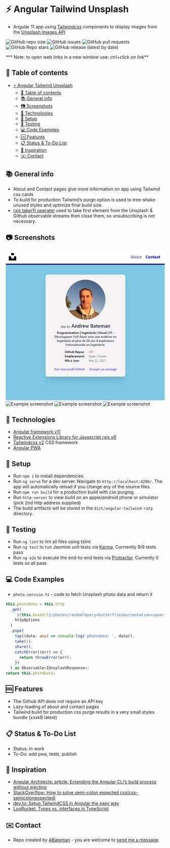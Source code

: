 # :zap: Angular Tailwind Unsplash

* Angular 11 app using [Tailwindcss](https://developers.google.com/chart/) components to display images from the [Unsplash Images API](https://unsplash.com/developer)

![GitHub repo size](https://img.shields.io/github/repo-size/AndrewJBateman/angular-tailwind-unsplash?style=for-the-badge)
![GitHub issues](https://img.shields.io/github/issues/AndrewJBateman/angular-tailwind-unsplash?style=for-the-badge)
![GitHub pull requests](https://img.shields.io/github/issues-pr/AndrewJBateman/angular-tailwind-unsplash?style=for-the-badge)
![GitHub Repo stars](https://img.shields.io/github/stars/AndrewJBateman/angular-tailwind-unsplash?style=for-the-badge)
![GitHub release (latest by date)](https://img.shields.io/github/v/release/AndrewJBateman/angular-tailwind-unsplash?style=for-the-badge)

*** Note: to open web links in a new window use: _ctrl+click on link_**

## :page_facing_up: Table of contents

* [:zap: Angular Tailwind Unsplash](#zap-angular-tailwind-unsplash)
  * [:page_facing_up: Table of contents](#page_facing_up-table-of-contents)
  * [:books: General info](#books-general-info)
  * [:camera: Screenshots](#camera-screenshots)
  * [:signal_strength: Technologies](#signal_strength-technologies)
  * [:floppy_disk: Setup](#floppy_disk-setup)
  * [:wrench: Testing](#wrench-testing)
  * [:computer: Code Examples](#computer-code-examples)
  * [:cool: Features](#cool-features)
  * [:clipboard: Status & To-Do List](#clipboard-status--to-do-list)
  * [:clap: Inspiration](#clap-inspiration)
  * [:envelope: Contact](#envelope-contact)

## :books: General info

* About and Contact pages give more information on app using Tailwind css cards
* To build for production Tailwind’s purge option is used to tree-shake unused styles and optimize final build size.
* [rxjs take(1) operater](https://advancedweb.hu/rxjs-the-differences-between-first-take-1-and-single/) used to take first element from the Unsplash & Github observable streams then close them, so unsubscribing is not necessary.

## :camera: Screenshots

![Example screenshot](./img/unsplash.png)
![Example screenshot](./img/home.jpg)
![Example screenshot](./img/about.jpg)
![Example screenshot](./img/contact.jpg)

## :signal_strength: Technologies

* [Angular framework v11](https://angular.io/)
* [Reactive Extensions Library for Javascript rxjs v6](https://rxjs.dev/)
* [Tailwindcss v2](https://tailwindcss.com/) CSS framework
* [Angular PWA](https://angular.io/guide/service-worker-getting-started)

## :floppy_disk: Setup

* Run `npm i` to install dependencies.
* Run `ng serve` for a dev server. Navigate to `http://localhost:4200/`. The app will automatically reload if you change any of the source files.
* Run `npm run build` for a production build with css purging.
* Run `http-server` to view build on an apple/android phone or simulator (pick 2nd http address supplied)
* The build artifacts will be stored in the `dist/angular-tailwind-ratp` directory.

## :wrench: Testing

* Run `ng lint` to lint all files using tslint
* Run `ng test` to run Jasmine unit tests via [Karma](https://karma-runner.github.io). Currrently 9/9 tests pass
* Run `ng e2e` to execute the end-to-end tests via [Protractor](http://www.protractortest.org/). Currently 0 tests so all pass

## :computer: Code Examples

* `photo.service.ts` - code to fetch Unsplash photo data and return it

```typescript
this.photoData = this.http
  .get(
    `${this.baseUrl}/photos/random?query=butterflies&orientation=squarish`,
    httpOptions
  )
  .pipe(
    tap((data: any) => console.log('photodata: ', data)),
    take(1),
    share(),
    catchError((err) => {
      return throwError(err);
    })
  ) as Observable<IUnsplashResponse>;
return this.photoData;
```

## :cool: Features

* The Github API does not require an API key
* Lazy-loading of about and contact pages
* Tailwind build for production css purge results in a very small styles bundle (xxxkB latest)

## :clipboard: Status & To-Do List

* Status: In work
* To-Do: add pwa, tests, publish

## :clap: Inspiration

* [Angular Architects: article: Extending the Angular CLI’s build process without ejecting](https://www.angulararchitects.io/aktuelles/extending-the-angular-clis-build-process/)
* [StackOverflow: How to solve semi-colon expected css(css-semicolonexpected)](https://stackoverflow.com/questions/61443484/how-to-solve-semi-colon-expected-csscss-semicolonexpected)
* [dev.to: Setup TailwindCSS in Angular the easy way](https://dev.to/angular/setup-tailwindcss-in-angular-the-easy-way-1i5l)
* [LogRocket: Types vs. interfaces in TypeScript](https://blog.logrocket.com/types-vs-interfaces-in-typescript/)

## :envelope: Contact

* Repo created by [ABateman](https://www.andrewbateman.org) - you are welcome to [send me a message](https://andrewbateman.org/contact)
